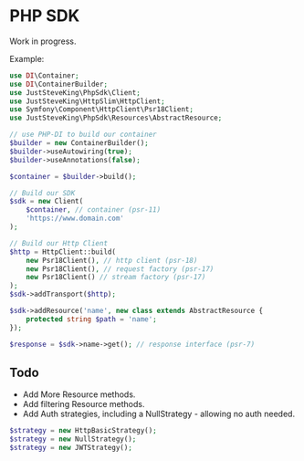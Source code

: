 # PHP SDK

Work in progress.

Example:

```php
use DI\Container;
use DI\ContainerBuilder;
use JustSteveKing\PhpSdk\Client;
use JustSteveKing\HttpSlim\HttpClient;
use Symfony\Component\HttpClient\Psr18Client;
use JustSteveKing\PhpSdk\Resources\AbstractResource;

// use PHP-DI to build our container
$builder = new ContainerBuilder();
$builder->useAutowiring(true);
$builder->useAnnotations(false);

$container = $builder->build();

// Build our SDK
$sdk = new Client(
    $container, // container (psr-11)
    'https://www.domain.com'
);

// Build our Http Client
$http = HttpClient::build(
    new Psr18Client(), // http client (psr-18)
    new Psr18Client(), // request factory (psr-17)
    new Psr18Client() // stream factory (psr-17)
);
$sdk->addTransport($http);

$sdk->addResource('name', new class extends AbstractResource {
    protected string $path = 'name';
});

$response = $sdk->name->get(); // response interface (psr-7)
```

## Todo

- Add More Resource methods.
- Add filtering Resource methods.
- Add Auth strategies, including a NullStrategy - allowing no auth needed.


```php
$strategy = new HttpBasicStrategy();
$strategy = new NullStrategy();
$strategy = new JWTStrategy();
```
